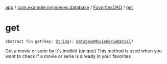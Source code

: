 [app](../../index.md) / [com.example.mymovies.database](../index.md) / [FavoritesDAO](index.md) / [get](./get.md)

# get

`abstract fun get(key: `[`String`](https://kotlinlang.org/api/latest/jvm/stdlib/kotlin/-string/index.html)`): `[`DatabaseMovieSerieDetail`](../-database-movie-serie-detail/index.md)`?`

Get a movie or serie by it's imdbId (unique)
This method is used when you want to check if a movie or serie is already in your favorites

